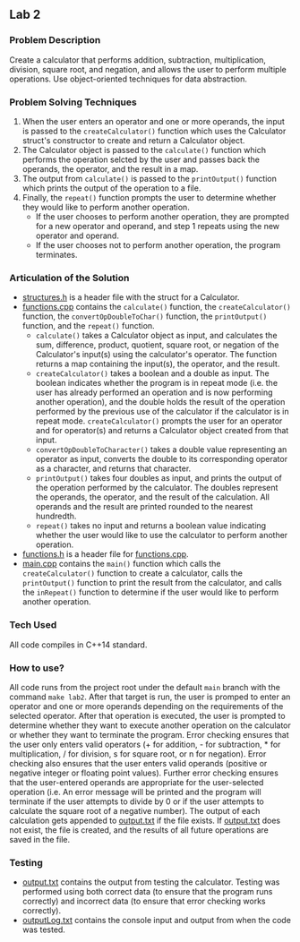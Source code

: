## Lab 2

### Problem Description

Create a calculator that performs addition, subtraction, multiplication, division, square root, and negation, and allows the user to perform multiple operations. Use object-oriented techniques for data abstraction. 

### Problem Solving Techniques

1. When the user enters an operator and one or more operands, the input is passed to the `createCalculator()` function which uses the Calculator struct's constructor to create and return a Calculator object. 
2. The Calculator object is passed to the `calculate()` function which performs the operation selcted by the user and passes back the operands, the operator, and the result in a map. 
3. The output from `calculate()` is passed to the `printOutput()` function which prints the output of the operation to a file. 
4. Finally, the `repeat()` function prompts the user to determine whether they would like to perform another operation. 
    - If the user chooses to perform another operation, they are prompted for a new operator and operand, and step 1 repeats using the new operator and operand. 
    - If the user chooses not to perform another operation, the program terminates. 

### Articulation of the Solution

- [structures.h](structures.h) is a header file with the struct for a Calculator. 
- [functions.cpp](functions.cpp) contains the `calculate()` function, the `createCalculator()` function, the `convertOpDoubleToChar()` function, the `printOutput()` function, and the `repeat()` function.
    - `calculate()` takes a Calculator object as input, and calculates the sum, difference, product, quotient, square root, or negation of the Calculator's input(s) using the calculator's operator. The function returns a map containing the input(s), the operator, and the result. 
    - `createCalculator()` takes a boolean and a double as input. The boolean indicates whether the program is in repeat mode (i.e. the user has already performed an operation and is now performing another operation), and the double holds the result of the operation performed by the previous use of the calculator if the calculator is in repeat mode. `createCalculator()` prompts the user for an operator and for operator(s) and returns a Calculator object created from that input. 
    - `convertOpDoubleToCharacter()` takes a double value representing an operator as input, converts the double to its corresponding operator as a character, and returns that character. 
    - `printOutput()` takes four doubles as input, and prints the output of the operation performed by the calculator. The doubles represent the operands, the operator, and the result of the calculation. All operands and the result are printed rounded to the nearest hundredth. 
    - `repeat()` takes no input and returns a boolean value indicating whether the user would like to use the calculator to perform another operation. 
- [functions.h](functions.h) is a header file for [functions.cpp](functions.cpp).
- [main.cpp](main.cpp) contains the `main()` function which calls the `createCalculator()` function to create a calculator, calls the `printOutput()` function to print the result from the calculator, and calls the `inRepeat()` function to determine if the user would like to perform another operation. 

### Tech Used

All code compiles in C++14 standard.

### How to use?

All code runs from the project root under the default `main` branch with the command `make lab2`. After that target is run, the user is promped to enter an operator and one or more operands depending on the requirements of the selected operator. After that operation is executed, the user is prompted to determine whether they want to execute another operation on the calculator or whether they want to terminate the program. Error checking ensures that the user only enters valid operators (+ for addition, - for subtraction, * for multiplication, / for division, s for square root, or n for negation). Error checking also ensures that the user enters valid operands (positive or negative integer or floating point values). Further error checking ensures that the user-entered operands are appropriate for the user-selected operation (i.e. An error message will be printed and the program will terminate if the user attempts to divide by 0 or if the user attempts to calculate the square root of a negative number). The output of each calculation gets appended to [output.txt](output.txt) if the file exists. If [output.txt](output.txt) does not exist, the file is created, and the results of all future operations are saved in the file. 

### Testing

- [output.txt](output.txt) contains the output from testing the calculator. Testing was performed using both correct data (to ensure that the program runs correctly) and incorrect data (to ensure that error checking works correctly).
- [outputLog.txt](outputLog.txt) contains the console input and output from when the code was tested. 